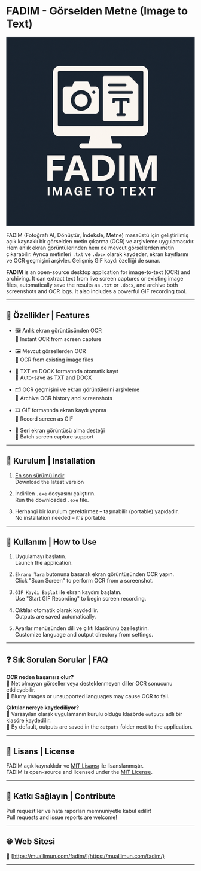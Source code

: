 # FADIM - Görselden Metne (Image to Text)

![FADIM Logo](fadim_icon.png)

FADIM (Fotoğrafı Al, Dönüştür, İndeksle, Metne) masaüstü için geliştirilmiş açık kaynaklı bir görselden metin çıkarma (OCR) ve arşivleme uygulamasıdır. Hem anlık ekran görüntülerinden hem de mevcut görsellerden metin çıkarabilir. Ayrıca metinleri `.txt` ve `.docx` olarak kaydeder, ekran kayıtlarını ve OCR geçmişini arşivler. Gelişmiş GIF kaydı özelliği de sunar.

**FADIM** is an open-source desktop application for image-to-text (OCR) and archiving. It can extract text from live screen captures or existing image files, automatically save the results as `.txt` or `.docx`, and archive both screenshots and OCR logs. It also includes a powerful GIF recording tool.

---

## 📌 Özellikler | Features

- 🖼️ Anlık ekran görüntüsünden OCR  
  🔹 Instant OCR from screen capture

- 🖼️ Mevcut görsellerden OCR  
  🔹 OCR from existing image files

- 💾 TXT ve DOCX formatında otomatik kayıt  
  🔹 Auto-save as TXT and DOCX

- 🗂️ OCR geçmişini ve ekran görüntülerini arşivleme  
  🔹 Archive OCR history and screenshots

- 🎞️ GIF formatında ekran kaydı yapma  
  🔹 Record screen as GIF

- 📸 Seri ekran görüntüsü alma desteği  
  🔹 Batch screen capture support

---

## 🔧 Kurulum | Installation

1. [En son sürümü indir](https://muallimun.com/muallim/listekolay/fadim/)  
   Download the latest version

2. İndirilen `.exe` dosyasını çalıştırın.  
   Run the downloaded `.exe` file.

3. Herhangi bir kurulum gerektirmez – taşınabilir (portable) yapıdadır.  
   No installation needed – it's portable.

---

## 📖 Kullanım | How to Use

1. Uygulamayı başlatın.  
   Launch the application.

2. `Ekranı Tara` butonuna basarak ekran görüntüsünden OCR yapın.  
   Click "Scan Screen" to perform OCR from a screenshot.

3. `GIF Kaydı Başlat` ile ekran kaydını başlatın.  
   Use "Start GIF Recording" to begin screen recording.

4. Çıktılar otomatik olarak kaydedilir.  
   Outputs are saved automatically.

5. Ayarlar menüsünden dili ve çıktı klasörünü özelleştirin.  
   Customize language and output directory from settings.

---

## ❓ Sık Sorulan Sorular | FAQ

**OCR neden başarısız olur?**  
🔸 Net olmayan görseller veya desteklenmeyen diller OCR sonucunu etkileyebilir.  
🔸 Blurry images or unsupported languages may cause OCR to fail.

**Çıktılar nereye kaydediliyor?**  
🔸 Varsayılan olarak uygulamanın kurulu olduğu klasörde `outputs` adlı bir klasöre kaydedilir.  
🔸 By default, outputs are saved in the `outputs` folder next to the application.

---

## 📁 Lisans | License

FADIM açık kaynaklıdır ve [MIT Lisansı](LICENSE) ile lisanslanmıştır.  
FADIM is open-source and licensed under the [MIT License](LICENSE).

---

## 💬 Katkı Sağlayın | Contribute

Pull request'ler ve hata raporları memnuniyetle kabul edilir!  
Pull requests and issue reports are welcome!

---

## 🌐 Web Sitesi

🔗 [https://muallimun.com/fadim/](https://muallimun.com/fadim/)

---
